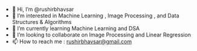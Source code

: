 - 👋 Hi, I’m @rushirbhavsar
- 👀 I’m interested in Machine Learning , Image Processing , and Data Structures & Algorithms
- 🌱 I’m currently learning Machine Learning and DSA
- 💞️ I’m looking to collaborate on Image Processing and Linear Regression
- 📫 How to reach me : rushirbhavsar@gmail.com

<!---
rushirbhavsar/rushirbhavsar is a ✨ special ✨ repository because its `README.md` (this file) appears on your GitHub profile.
You can click the Preview link to take a look at your changes.
--->
